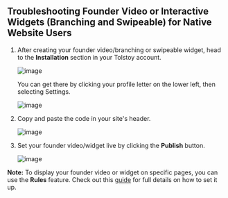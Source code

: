 ## Troubleshooting Founder Video or Interactive Widgets (Branching and Swipeable) for Native Website Users

1. After creating your founder video/branching or swipeable widget, head to the **Installation** section in your Tolstoy account.

   ![image](https://github.com/user-attachments/assets/11cfeb2c-f246-4619-887b-c8283f7ab2d0)


   You can get there by clicking your profile letter on the lower left, then selecting Settings.

   ![image](https://github.com/user-attachments/assets/4f033401-e5dd-433b-9f5b-197eaf76c1cd)
   


2. Copy and paste the code in your site's header.

   ![image](https://github.com/user-attachments/assets/9b1bb578-6618-4e20-be1e-43d4adad878c)

  
3. Set your founder video/widget live by clicking the **Publish** button.

   ![image](https://github.com/user-attachments/assets/1aff026e-3094-4d2f-9428-e4dcb5650169)

   
**Note:**
To display your founder video or widget on specific pages, you can use the **Rules** feature. Check out this [guide](https://help.gotolstoy.com/en/articles/6404076-how-can-i-use-tolstoy-rules-triggers-for-widgets) for full details on how to set it up.

